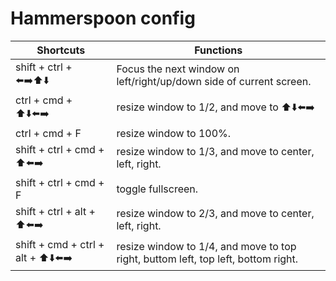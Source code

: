 # Hammerspoon config

| Shortcuts | Functions |
| ---- | ---- |
| shift + ctrl + ⬅️➡️⬆️⬇️ | Focus the next window on left/right/up/down side of current screen. |
| ctrl + cmd + ⬆️⬇️⬅️➡️ | resize window to 1/2, and move to ⬆️⬇️⬅️➡️ |
| ctrl + cmd + F | resize window to 100%. |
| shift + ctrl + cmd + ️️⬆️⬅️➡️ | resize window to 1/3, and move to center, left, right. |
| shift + ctrl + cmd + F | toggle fullscreen. |
| shift + ctrl + alt + ⬆️⬅️➡️ | resize window to 2/3, and move to center, left, right. |
| shift + cmd + ctrl + alt + ⬆️⬇️⬅️➡️ | resize window to 1/4, and move to top right, buttom left, top left, bottom right. |